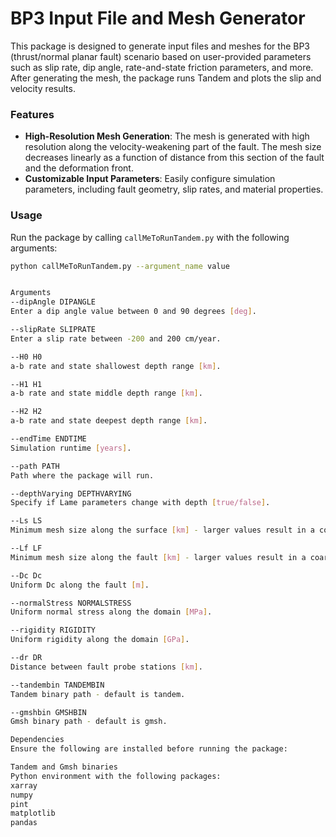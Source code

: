 # BP3 Input File and Mesh Generator

This package is designed to generate input files and meshes for the BP3 (thrust/normal planar fault) scenario based on user-provided parameters such as slip rate, dip angle, rate-and-state friction parameters, and more. After generating the mesh, the package runs Tandem and plots the slip and velocity results.

### Features

- **High-Resolution Mesh Generation**: The mesh is generated with high resolution along the velocity-weakening part of the fault. The mesh size decreases linearly as a function of distance from this section of the fault and the deformation front.
- **Customizable Input Parameters**: Easily configure simulation parameters, including fault geometry, slip rates, and material properties.

### Usage

Run the package by calling `callMeToRunTandem.py` with the following arguments:

```bash
python callMeToRunTandem.py --argument_name value


Arguments
--dipAngle DIPANGLE
Enter a dip angle value between 0 and 90 degrees [deg].

--slipRate SLIPRATE
Enter a slip rate between -200 and 200 cm/year.

--H0 H0
a-b rate and state shallowest depth range [km].

--H1 H1
a-b rate and state middle depth range [km].

--H2 H2
a-b rate and state deepest depth range [km].

--endTime ENDTIME
Simulation runtime [years].

--path PATH
Path where the package will run.

--depthVarying DEPTHVARYING
Specify if Lame parameters change with depth [true/false].

--Ls LS
Minimum mesh size along the surface [km] - larger values result in a coarser mesh.

--Lf LF
Minimum mesh size along the fault [km] - larger values result in a coarser mesh.

--Dc Dc
Uniform Dc along the fault [m].

--normalStress NORMALSTRESS
Uniform normal stress along the domain [MPa].

--rigidity RIGIDITY
Uniform rigidity along the domain [GPa].

--dr DR
Distance between fault probe stations [km].

--tandembin TANDEMBIN
Tandem binary path - default is tandem.

--gmshbin GMSHBIN
Gmsh binary path - default is gmsh.

Dependencies
Ensure the following are installed before running the package:

Tandem and Gmsh binaries
Python environment with the following packages:
xarray
numpy
pint
matplotlib
pandas
